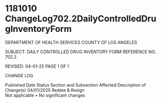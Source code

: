 # 1181010 ChangeLog702.2DailyControlledDrugInventoryForm

DEPARTMENT OF HEALTH SERVICES 
COUNTY OF LOS ANGELES 
  
SUBJECT: DAILY CONTROLLED DRUG INVENTORY FORM REFERENCE NO. 702.2 
      
 
 
 
REVISED: 04-01-25 PAGE 1 OF 1  
 
CHANGE LOG 
 
Published 
Date 
Status Section and 
Subsection Affected 
Description of Change(s) 
04/01/2025 Redate & 
Resign  
Not applicable 
• No significant changes
